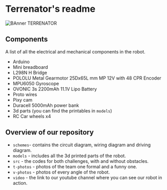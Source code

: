 # Terrenator's readme
![BAnner TERRENATOR](https://github.com/user-attachments/assets/4b1e2dc8-cb9b-4220-bdbd-908330c50c6d)
## Components
A list of all the electrical and mechanical components in the robot.
- Arduino
- Mini breadboard
- L298N H Bridge 
- POLOLU Metal Gearmotor 25Dx65L mm MP 12V with 48 CPR Encoder  
- MPU6050 Gyroscope
- OVONIC 3s 2200mAh 11.1V Lipo Battery
- Proto wires
- Pixy cam
- Duracell 5000mAh power bank
- 3d parts (you can find the printables in `models`)
- RC Car wheels x4

## Overview of our repository
* `schemes`- contains the circuit diagram, wiring diagram and driving diagram.
* `models` - includes all the 3d printed parts of the robot.
* `src` - the codes for both challenges, with and without obstacles.
* `t-photos` - photos of the team one formal and a funny one.
* `v-photos` - photos of every angle of the robot.
* `video` - the link to our youtube channel where you can see our robot in action.
